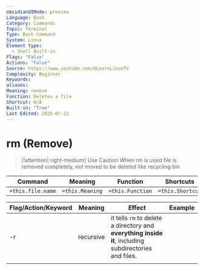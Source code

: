 ```yaml
---
obsidianUIMode: preview
Language: Bash
Category: Commands
Topic: Terminal
Type: Bash Command
System: Linux
Element type:
  - Shell Built-in
Flags: "False"
Actions: "False"
Source: https://www.youtube.com/@LearnLinuxTV
Complexity: Beginner
Keywords: 
aliases: 
Meaning: remove
Function: Deletes a file
Shortcut: N/A
Built-in: "True"
Last Edited: 2025-07-22
---
```

# rm (Remove)

> [!attention| right-medium] Use Caution
> When rm is used file is removed completely, not moved to be deleted like recycling bin

| Command           | Meaning         | Function         | Shortcuts        |
| ----------------- | --------------- | ---------------- | ---------------- |
| `=this.file.name` | `=this.Meaning` | `=this.Function` | `=this.Shortcut` |

| Flag/Action/Keyword | Meaning   | Effect                                                                                                | Example |
| ------------------- | --------- | ----------------------------------------------------------------------------------------------------- | ------- |
| -r                  | recursive | it tells `rm` to delete a directory and **everything inside it**, including subdirectories and files. |         |
|                     |           |                                                                                                       |         |
